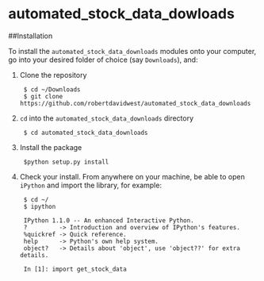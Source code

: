 automated_stock_data_dowloads
=============================

##Installation

To install the `automated_stock_data_downloads` modules onto your computer, go into
your desired folder of choice (say `Downloads`), and:

1. Clone the repository

	    $ cd ~/Downloads
	    $ git clone https://github.com/robertdavidwest/automated_stock_data_downloads

2. `cd` into the `automated_stock_data_downloads` directory

        $ cd automated_stock_data_downloads

3. Install the package

        $python setup.py install

4. Check your install.  From anywhere on your machine, be able to open
   `iPython` and import the library, for example:

	    $ cd ~/
	    $ ipython

        IPython 1.1.0 -- An enhanced Interactive Python.
        ?         -> Introduction and overview of IPython's features.
        %quickref -> Quick reference.
        help      -> Python's own help system.
        object?   -> Details about 'object', use 'object??' for extra details.
	
        In [1]: import get_stock_data
